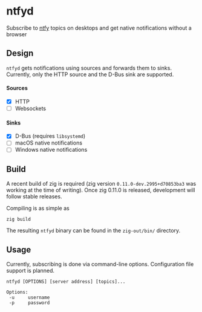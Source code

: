# ntfyd

Subscribe to [ntfy](https://ntfy.sh) topics on desktops and get native
notifications without a browser

## Design

`ntfyd` gets notifications using sources and forwards them to
sinks. Currently, only the HTTP source and the D-Bus sink are
supported.

#### Sources

- [x] HTTP
- [ ] Websockets

#### Sinks

- [x] D-Bus (requires `libsystemd`)
- [ ] macOS native notifications
- [ ] Windows native notifications

## Build

A recent build of zig is required (zig version
`0.11.0-dev.2995+d70853ba3` was working at the time of writing). Once
zig 0.11.0 is released, development will follow stable releases.

Compiling is as simple as

```
zig build
```

The resulting `ntfyd` binary can be found in the `zig-out/bin/`
directory.

## Usage

Currently, subscribing is done via command-line options. Configuration
file support is planned.

```
ntfyd [OPTIONS] [server address] [topics]...

Options:
 -u     username
 -p     password
```
